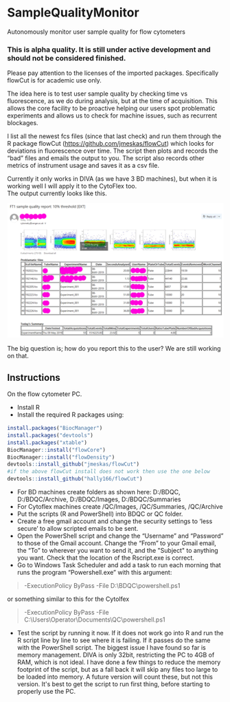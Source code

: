 # SampleQualityMonitor
Autonomously monitor user sample quality for flow cytometers

### This is alpha quality.  It is still under active development and should not be considered finished.

Please pay attention to the licenses of the imported packages. Specifically flowCut is for academic use only.

The idea here is to test user sample quality by checking time vs fluorescence, as we do during analysis, but at the time of acquisition.  This allows the core facility to be proactive helping our users spot problematic experiments and allows us to check for machine issues, such as recurrent blockages. 

I list all the newest fcs files (since that last check) and run them through the R package flowCut (https://github.com/jmeskas/flowCut) which looks for deviations in fluorescence over time.  The script then plots and records the “bad” files and emails the output to you.  The script also records other metrics of instrument usage and saves it as a csv file. 

Currently it only works in DIVA (as we have 3 BD machines), but when it is working well I will apply it to the CytoFlex too.  
The output currently looks like this.

![example image](/example.png)

The big question is; how do you report this to the user?  We are still working on that.

## Instructions
On the flow cytometer PC.
* Install R
* Install the required R packages using:
```R
install.packages("BiocManager")
install.packages("devtools")
install.packages("xtable")
BiocManager::install("flowCore")
BiocManager::install("flowDensity")
devtools::install_github("jmeskas/flowCut")
#if the above flowCut install does not work then use the one below
devtools::install_github("hally166/flowCut")
```
* For BD machines create folders as shown here: D:/BDQC, D:/BDQC/Archive, D:/BDQC/Images, D:/BDQC/Summaries
* For Cytoflex machines create /QC/Images, /QC/Summaries, /QC/Archive
* Put the scripts (R and PowerShell) into BDQC or QC folder.
* Create a free gmail account and change the security settings to ‘less secure’ to allow scripted emails to be sent.
* Open the PowerShell script and change the “Username” and “Password” to those of the Gmail account.  Change the “From” to your Gmail email, the “To” to wherever you want to send it, and the "Subject" to anything you want.  Check that the location of the Rscript.exe is correct.
* Go to Windows Task Scheduler and add a task to run each morning that runs the program “Powershell.exe” with this argument:
> -ExecutionPolicy ByPass -File D:\BDQC\powershell.ps1

or something similar to this for the Cytolfex

> -ExecutionPolicy ByPass -File C:\Users\Operator\Documents\QC\powershell.ps1
* Test the script by running it now.  If it does not work go into R and run the R script line by line to see where it is failing.  If it passes do the same with the PowerShell script.  The biggest issue I have found so far is memory management.  DIVA is only 32bit, restricting the PC to 4GB of RAM, which is not ideal.  I have done a few things to reduce the memory footprint of the script, but as a fall back it will skip any files too large to be loaded into memory.  A future version will count these, but not this version.  It's best to get the script to run first thing, before starting to properly use the PC.
